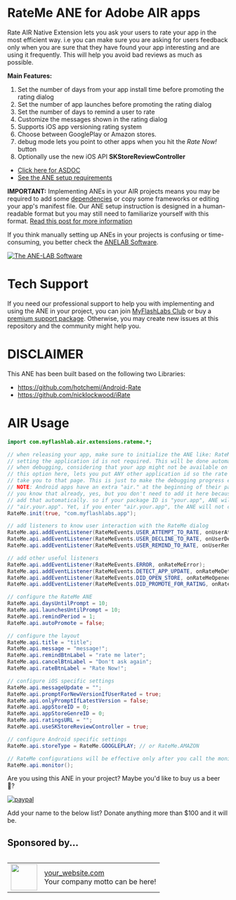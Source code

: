 # RateMe ANE for Adobe AIR apps #
Rate AIR Native Extension lets you ask your users to rate your app in the most efficient way. i.e you can make sure you are asking for users feedback only when you are sure that they have found your app interesting and are using it frequently. This will help you avoid bad reviews as much as possible.

**Main Features:**
1. Set the number of days from your app install time before promoting the rating dialog
1. Set the number of app launches before promoting the rating dialog
1. Set the number of days to remind a user to rate
1. Customize the messages shown in the rating dialog
1. Supports iOS app versioning rating system
1. Choose between GooglePlay or Amazon stores.
1. debug mode lets you point to other apps when you hit the *Rate Now!* button
1. Optionally use the new iOS API **SKStoreReviewController**


* [Click here for ASDOC](https://myflashlab.github.io/asdoc/com/myflashlab/air/extensions/rateme/package-detail.html)
* [See the ANE setup requirements](https://github.com/myflashlab/RateMe-ANE/blob/master/src/ANE/extension.xml)

**IMPORTANT:** Implementing ANEs in your AIR projects means you may be required to add some [dependencies](https://github.com/myflashlab/common-dependencies-ANE) or copy some frameworks or editing your app's manifest file. Our ANE setup instruction is designed in a human-readable format but you may still need to familiarize yourself with this format. [Read this post for more information](https://www.myflashlabs.com/understanding-ane-setup-instruction/)

If you think manually setting up ANEs in your projects is confusing or time-consuming, you better check the [ANELAB Software](https://github.com/myflashlab/ANE-LAB/).

[![The ANE-LAB Software](https://www.myflashlabs.com/wp-content/uploads/2017/12/myflashlabs-ANE-LAB_features.jpg)](https://github.com/myflashlab/ANE-LAB/)

# Tech Support #
If you need our professional support to help you with implementing and using the ANE in your project, you can join [MyFlashLabs Club](https://www.myflashlabs.com/product/myflashlabs-club-membership/) or buy a [premium support package](https://www.myflashlabs.com/product/myflashlabs-support/). Otherwise, you may create new issues at this repository and the community might help you.

# DISCLAIMER #
This ANE has been built based on the following two Libraries:
* https://github.com/hotchemi/Android-Rate
* https://github.com/nicklockwood/iRate

# AIR Usage #
```actionscript
import com.myflashlab.air.extensions.rateme.*;

// when releasing your app, make sure to initialize the ANE like: RateMe.init();
// setting the application id is not required. This will be done automatically but
// when debugging, considering that your app might not be available on app stores,
// this option here, lets you put ANY other application id so the rate dialog will
// take you to that page. This is just to make the debugging progress easier.
// NOTE: Android apps have an extra "air." at the beginning of their package name.
// you know that already, yes, but you don't need to add it here because the ANE will
// add that automatically. so if your package ID is "your.app", ANE will change it to 
// "air.your.app". Yet, if you enter "air.your.app", the ANE will not change it.
RateMe.init(true, "com.myflashlabs.app");

// add listeners to know user interaction with the RateMe dialog
RateMe.api.addEventListener(RateMeEvents.USER_ATTEMPT_TO_RATE, onUserAttemptToRate);
RateMe.api.addEventListener(RateMeEvents.USER_DECLINE_TO_RATE, onUserDeclineToRate);
RateMe.api.addEventListener(RateMeEvents.USER_REMIND_TO_RATE, onUserRemindedToRate);

// add other useful listeners
RateMe.api.addEventListener(RateMeEvents.ERROR, onRateMeError);
RateMe.api.addEventListener(RateMeEvents.DETECT_APP_UPDATE, onRateMeDetectediOSAppUpdate);
RateMe.api.addEventListener(RateMeEvents.DID_OPEN_STORE, onRateMeOpenedStore);
RateMe.api.addEventListener(RateMeEvents.DID_PROMOTE_FOR_RATING, onRateMeDialogShown);

// configure the RateMe ANE
RateMe.api.daysUntilPrompt = 10;
RateMe.api.launchesUntilPrompt = 10;
RateMe.api.remindPeriod = 1;
RateMe.api.autoPromote = false;

// configure the layout
RateMe.api.title = "title";
RateMe.api.message = "message!";
RateMe.api.remindBtnLabel = "rate me later";
RateMe.api.cancelBtnLabel = "Don't ask again";
RateMe.api.rateBtnLabel = "Rate Now!";

// configure iOS specific settings
RateMe.api.messageUpdate = "";
RateMe.api.promptForNewVersionIfUserRated = true;
RateMe.api.onlyPromptIfLatestVersion = false;
RateMe.api.appStoreID = 0;
RateMe.api.appStoreGenreID = 0;
RateMe.api.ratingsURL = "";
RateMe.api.useSKStoreReviewController = true;

// configure Android specific settings
RateMe.api.storeType = RateMe.GOOGLEPLAY; // or RateMe.AMAZON

// RateMe configurations will be effective only after you call the monitor method
RateMe.api.monitor();
```

Are you using this ANE in your project? Maybe you'd like to buy us a beer :beer:?

[![paypal](https://www.paypalobjects.com/en_US/i/btn/btn_donateCC_LG.gif)](https://www.paypal.com/cgi-bin/webscr?cmd=_donations&business=payments@myflashlabs.com&lc=US&item_name=Donation+to+RateMe+ANE&no_note=0&cn=&currency_code=USD&bn=PP-DonationsBF:btn_donateCC_LG.gif:NonHosted)

Add your name to the below list? Donate anything more than $100 and it will be.

## Sponsored by... ##
<table align="left">
    <tr>
        <td align="left"><img src="https://via.placeholder.com/128?text=LOGO" width="60" height="60"></td>
        <td align="left"><a href="#">your_website.com</a><br>Your company motto can be here!</td>
    </tr>
</table>